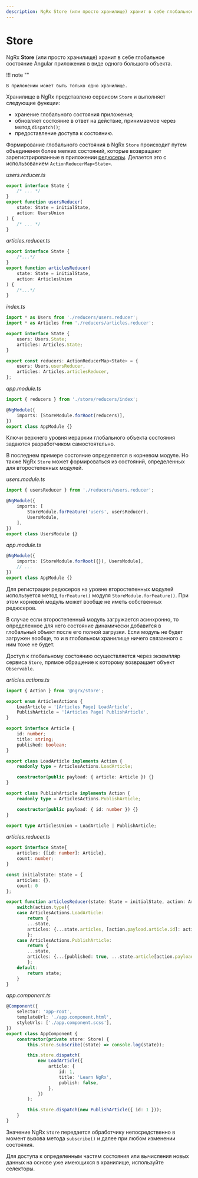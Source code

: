 ```yaml
---
description: NgRx Store (или просто хранилище) хранит в себе глобальное состояние Angular приложения в виде одного большого объекта
---
```


# Store

NgRx **Store** (или просто хранилище) хранит в себе глобальное состояние Angular приложения в виде одного большого объекта.

!!! note ""

    В приложении может быть только одно хранилище.

Хранилище в NgRx представлено сервисом `Store` и выполняет следующие функции:

-   хранение глобального состояния приложения;
-   обновляет состояние в ответ на действие, принимаемое через метод `dispatch()`;
-   предоставление доступа к состоянию.

Формирование глобального состояния в NgRx `Store` происходит путем объединения более мелких состояний, которые возвращают зарегистрированные в приложении [редюсеры](reducers.md). Делается это с использованием `ActionReducerMap<State>`.

_users.reducer.ts_

```ts
export interface State {
    /* ... */
}
export function usersReducer(
    state: State = initialState,
    action: UsersUnion
) {
    /* ... */
}
```

_articles.reducer.ts_

```ts
export interface State {
    /*...*/
}
export function articlesReducer(
    state: State = initialState,
    action: ArticlesUnion
) {
    /*...*/
}
```

_index.ts_

```ts
import * as Users from './reducers/users.reducer';
import * as Articles from './reducers/articles.reducer';

export interface State {
    users: Users.State;
    articles: Articles.State;
}

export const reducers: ActionReducerMap<State> = {
    users: Users.usersReducer,
    articles: Articles.articlesReducer,
};
```

_app.module.ts_

```ts
import { reducers } from './store/reducers/index';

@NgModule({
    imports: [StoreModule.forRoot(reducers)],
})
export class AppModule {}
```

Ключи верхнего уровня иерархии глобального объекта состояния задаются разработчиком самостоятельно.

В последнем примере состояние определяется в корневом модуле. Но также NgRx `Store` может формироваться из состояний, определенных для второстепенных модулей.

_users.module.ts_

```ts
import { usersReducer } from './reducers/users.reducer';

@NgModule({
    imports: [
        StoreModule.forFeature('users', usersReducer),
        UsersModule,
    ],
})
export class UsersModule {}
```

_app.module.ts_

```ts
@NgModule({
    imports: [StoreModule.forRoot({}), UsersModule],
    // ...
})
export class AppModule {}
```

Для регистрации редюсеров на уровне второстепенных модулей используется метод `forFeature()` модуля `StoreModule.forFeature()`. При этом корневой модуль может вообще не иметь собственных редюсеров.

В случае если второстепенный модуль загружается асинхронно, то определенное для него состояние динамически добавится в глобальный объект после его полной загрузки. Если модуль не будет загружен вообще, то и в глобальном хранилище ничего связанного с ним тоже не будет.

Доступ к глобальному состоянию осуществляется через экземпляр сервиса `Store`, прямое обращение к которому возвращает объект `Observable`.

_articles.actions.ts_

```ts
import { Action } from '@ngrx/store';

export enum ArticlesActions {
    LoadArticle = '[Articles Page] LoadArticle',
    PublishArticle = '[Articles Page] PublishArticle',
}

export interface Article {
    id: number;
    title: string;
    published: boolean;
}

export class LoadArticle implements Action {
    readonly type = ArticlesActions.LoadArticle;

    constructor(public payload: { article: Article }) {}
}

export class PublishArticle implements Action {
    readonly type = ArticlesActions.PublishArticle;

    constructor(public payload: { id: number }) {}
}

export type ArticlesUnion = LoadArticle | PublishArticle;
```

_articles.reducer.ts_

```ts
export interface State{
	articles: {[id: number]: Article},
	count: number;
}

const initialState: State = {
	articles: {},
	count: 0
};

export function articlesReducer(state: State = initialState, action: ArticlesUnion){
	switch(action.type){
	case ArticlesActions.LoadArticle:
		return {
		...state,
		articles: {...state.articles, [action.payload.article.id]: action.payload.article}
		};
	case ArticlesActions.PublishArticle:
		return {
		...state,
		articles: {...{published: true, ...state.article[action.payload.id]}, ...state.articles
		};
	default:
		return state;
	}
}
```

_app.component.ts_

```ts
@Component({
    selector: 'app-root',
    templateUrl: './app.component.html',
    styleUrls: ['./app.component.scss'],
})
export class AppComponent {
    constructor(private store: Store) {
        this.store.subscribe((state) => console.log(state));

        this.store.dispatch(
            new LoadArticle({
                article: {
                    id: 1,
                    title: 'Learn NgRx',
                    publish: false,
                },
            })
        );

        this.store.dispatch(new PublishArticle({ id: 1 }));
    }
}
```

Значение NgRx `Store` передается обработчику непосредственно в момент вызова метода `subscribe()` и далее при любом изменении состояния.

Для доступа к определенным частям состояния или вычисления новых данных на основе уже имеющихся в хранилище, используйте селекторы.
